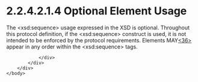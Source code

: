 <html dir="LTR" xmlns:mshelp="http://msdn.microsoft.com/mshelp" xmlns:ddue="http://ddue.schemas.microsoft.com/authoring/2003/5" xmlns:xlink="http://www.w3.org/1999/xlink" xmlns:tool="http://www.microsoft.com/tooltip">
    <head>
        <meta http-equiv="Content-Type" content="text/html; CHARSET=utf-8"></meta>
        <meta name="save" content="history"></meta>
        <title>2.2.4.2.1.4 Optional Element Usage</title>
        <xml>
            <mshelp:toctitle title="2.2.4.2.1.4 Optional Element Usage"></mshelp:toctitle>
            <mshelp:rltitle title="[MS-SSAS]: Optional Element Usage"></mshelp:rltitle>
            <mshelp:keyword index="A" term="0eb44900-6168-40d4-b327-1eaf10a11902"></mshelp:keyword>
            <mshelp:attr name="DCSext.ContentType" value="open specification"></mshelp:attr>
            <mshelp:attr name="AssetID" value="0eb44900-6168-40d4-b327-1eaf10a11902"></mshelp:attr>
            <mshelp:attr name="TopicType" value="kbRef"></mshelp:attr>
            <mshelp:attr name="DCSext.Title" value="[MS-SSAS]: Optional Element Usage" />
        </xml>
    </head>
    <body>
        <div id="header">
            <h1 class="heading">2.2.4.2.1.4 Optional Element Usage</h1>
        </div>
        <div id="mainSection">
            <div id="mainBody">
                <div id="allHistory" class="saveHistory"></div>
                <div id="sectionSection0" class="section" name="collapseableSection">
                    

<p>The &lt;xsd:sequence&gt; usage expressed in the XSD is
optional. Throughout this protocol definition, if the &lt;xsd:sequence&gt;
construct is used, it is not intended to be enforced by the protocol
requirements. Elements MAY<a id="Appendix_A_Target_36"></a><a href="b9ac4859-2662-44ca-b131-9addd8b953dc.md#Appendix_A_36" aria-label="Product behavior note 36">&lt;36&gt;</a> appear in
any order within the &lt;xsd:sequence&gt; tags.</p>


                </div>
            </div>
        </div>
    </body>
</html>